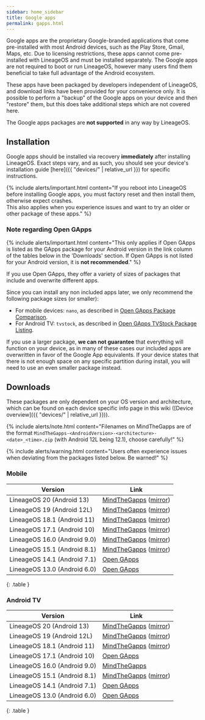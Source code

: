 ```yaml
---
sidebar: home_sidebar
title: Google apps
permalink: gapps.html
---
```

Google apps are the proprietary Google-branded applications that come pre-installed with most Android devices, such as the Play Store, Gmail, Maps, etc.
Due to licensing restrictions, these apps cannot come pre-installed with LineageOS and must be installed separately. The Google apps are not required to
boot or run LineageOS, however many users find them beneficial to take full advantage of the Android ecosystem.

These apps have been packaged by developers independent of LineageOS, and download links have been provided for your convenience only. It is possible to perform
a "backup" of the Google apps on your device and then "restore" them, but this does take additional steps which are not covered here.

The Google apps packages are **not supported** in any way by LineageOS.


## Installation

Google apps should be installed via recovery **immediately** after installing LineageOS. Exact steps vary, and as such, you should see your device's installation guide [here]({{ "devices/" | relative_url }}) for specific instructions.

{% include alerts/important.html content="If you reboot into LineageOS before installing Google apps, you must factory reset and then install them, otherwise expect crashes.<br/>
This also applies when you experience issues and want to try an older or other package of these apps." %}

### Note regarding Open GApps

{% include alerts/important.html content="This only applies if Open GApps is listed as the GApps package for your Android version in the link column of the tables below in the 'Downloads' section. If Open GApps is not listed for your Android version, it is **not recommended**." %}

If you use Open GApps, they offer a variety of sizes of packages that include and overwrite different apps.

Since you can install any non included apps later, we only recommend the following package sizes (or smaller):
 - For mobile devices: `nano`, as described in [Open GApps Package Comparison](https://github.com/opengapps/opengapps/wiki/Package-Comparison).
 - For Android TV: `tvstock`, as described in [Open GApps TVStock Package Listing](https://github.com/opengapps/opengapps/wiki/TVStock-Package).

If you use a larger package, **we can not guarantee** that everything will function on your device, as in many of these cases our included apps are overwritten in favor of the Google App equivalents.
If your device states that there is not enough space on any specific partition during install, you will need to use an even smaller package instead.


## Downloads

These packages are only dependent on your OS version and architecture, which can be found on each device specific info page in this wiki ([Device overview]({{ "devices/" | relative_url }})).

{% include alerts/note.html content="Filenames on MindTheGapps are of the format `MindTheGapps-<AndroidVersion>-<architecture>-<date>_<time>.zip` (with Android 12L being 12.1), choose carefully!" %}

{% include alerts/warning.html content="Users often experience issues when deviating from the packages listed below. Be warned!" %}

### Mobile

|Version                   |Link                                                   |
|--------------------------|-------------------------------------------------------|
|LineageOS 20 (Android 13)|[MindTheGapps](https://androidfilehost.com/?w=files&flid=322935&sort_by=name&sort_dir=DESC) ([mirror](http://downloads.codefi.re/jdcteam/javelinanddart/gapps))|
|LineageOS 19 (Android 12L)|[MindTheGapps](https://androidfilehost.com/?w=files&flid=322935&sort_by=name&sort_dir=DESC) ([mirror](http://downloads.codefi.re/jdcteam/javelinanddart/gapps))|
|LineageOS 18.1 (Android 11)|[MindTheGapps](https://androidfilehost.com/?w=files&flid=322935&sort_by=name&sort_dir=DESC) ([mirror](http://downloads.codefi.re/jdcteam/javelinanddart/gapps))|
|LineageOS 17.1 (Android 10)|[MindTheGapps](https://androidfilehost.com/?w=files&flid=322935&sort_by=name&sort_dir=DESC) ([mirror](http://downloads.codefi.re/jdcteam/javelinanddart/gapps))|
|LineageOS 16.0 (Android 9.0)|[MindTheGapps](https://androidfilehost.com/?w=files&flid=170282) ([mirror](http://downloads.codefi.re/jdcteam/javelinanddart/gapps))|
|LineageOS 15.1 (Android 8.1)|[MindTheGapps](https://androidfilehost.com/?w=files&flid=170282) ([mirror](http://downloads.codefi.re/jdcteam/javelinanddart/gapps))|
|LineageOS 14.1 (Android 7.1)|[Open GApps](https://opengapps.org/?api=7.1&variant=nano)|
|LineageOS 13.0 (Android 6.0)|[Open GApps](https://opengapps.org/?api=6.0&variant=nano)|
{: .table }

### Android TV

|Version                   |Link                                                   |
|--------------------------|-------------------------------------------------------|
|LineageOS 20 (Android 13)|[MindTheGapps](https://androidfilehost.com/?w=files&flid=334254&sort_by=name&sort_dir=DESC) ([mirror](http://downloads.codefi.re/jdcteam/javelinanddart/gapps/AndroidTV))|
|LineageOS 19 (Android 12L)|[MindTheGapps](https://androidfilehost.com/?w=files&flid=334254&sort_by=name&sort_dir=DESC) ([mirror](http://downloads.codefi.re/jdcteam/javelinanddart/gapps/AndroidTV))|
|LineageOS 18.1 (Android 11)|[MindTheGapps](https://androidfilehost.com/?w=files&flid=334254&sort_by=name&sort_dir=DESC) ([mirror](http://downloads.codefi.re/jdcteam/javelinanddart/gapps/AndroidTV))|[Open GApps](https://opengapps.org/?api=11.0&variant=tvstock)|
|LineageOS 17.1 (Android 10)|[Open GApps](https://opengapps.org/?api=10.0&variant=tvstock)|
|LineageOS 16.0 (Android 9.0)|[MindTheGapps](https://androidfilehost.com/?w=files&flid=170282)|
|LineageOS 15.1 (Android 8.1)|[MindTheGapps](https://androidfilehost.com/?w=files&flid=170282) ([mirror](http://downloads.codefi.re/jdcteam/javelinanddart/gapps/old))|
|LineageOS 14.1 (Android 7.1)|[Open GApps](https://opengapps.org/?api=7.1&variant=tvstock)|
|LineageOS 13.0 (Android 6.0)|[Open GApps](https://opengapps.org/?api=6.0&variant=tvstock)|
{: .table }
